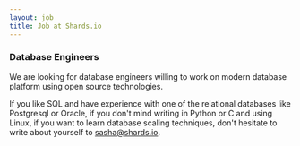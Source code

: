 ```yaml
---
layout: job
title: Job at Shards.io
---
```


### Database Engineers

We are looking for database engineers willing to work on modern database platform using open source technologies.

If you like SQL and have experience with one of the relational databases like Postgresql or Oracle, if you don't mind writing in Python or C and using Linux, if you want to learn database scaling techniques, don't hesitate to write about yourself to [sasha@shards.io](sasha@shards.io).

